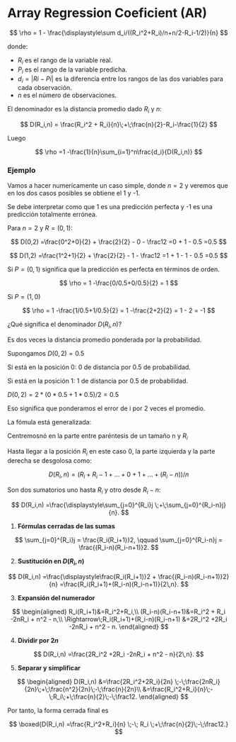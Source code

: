 # Array Regression Coeficient (AR)

$$
\rho = 1 - \frac{\displaystyle\sum d_i/((R_i^2+R_i)/n+n/2-R_i-1/2)}{n}
$$

donde:
- $R_i$ es el rango de la variable real.
- $P_i$ es el rango de la variable predicha.
- $d_i=|Ri-Pi|$ es la diferencia entre los rangos de las dos variables para cada observación.
- $n$ es el número de observaciones.


El denominador es la distancia promedio dado $R_i$ y $n$: 

$$
D(R_i,n) = \frac{R_i^2 + R_i}{n}\;+\;\frac{n}{2}-R_i-\frac{1}{2}
$$

Luego

$$
\rho =1 -\frac{1}{n}\sum_{i=1}^n\frac{d_i}{D(R_i,n)}
$$

### Ejemplo
Vamos a hacer numericamente un caso simple, donde $n=2$ y veremos que en los dos casos posibles se obtiene el 1 y -1.

Se debe interpretar como que 1 es una predicción perfecta y -1 es una predicción totalmente errónea.

Para $n=2$ y $R=(0,1)$:

$$
D(0,2) =\frac{0^2+0}{2} + \frac{2}{2} - 0 - \frac12
=0 + 1 - 0.5
=0.5
$$

$$
D(1,2) =\frac{1^2+1}{2} + \frac{2}{2} - 1 - \frac12
=1 + 1 - 1 - 0.5
=0.5
$$


Si $P=(0,1)$ significa que la predicción es perfecta en términos de orden.

$$
\rho = 1 -\frac{0/0.5+0/0.5}{2} = 1
$$


Si $P=(1,0)$

$$
\rho = 1 -\frac{1/0.5+1/0.5}{2} = 1 -\frac{2+2}{2} = 1 - 2 = -1
$$

¿Qué significa el denominador $D(R_i,n)$?

Es dos veces la distancia promedio ponderada por la probabilidad.
 
Supongamos $D(0,2)=0.5$

Si está en la posición 0: 0 de distancia por 0.5 de probabilidad.

Si está en la posición 1: 1 de distancia por 0.5 de probabilidad.

$D(0,2)= 2 * (0*0.5 + 1*0.5)/2 = 0.5$

Eso significa que ponderamos el error de i por 2 veces el promedio. 

La fómula está generalizada:

Centremosnó en la parte entre paréntesis de un tamaño n y $R_i$ 

Hasta llegar a la posición $R_i$ en este caso 0, la parte izquierda y la parte derecha se desgolosa como:

$$
D(R_i,n)=(R_i+R_i-1+...+0+1+...+(R_i-n))/n
$$

Son dos sumatorios uno hasta $R_i$ y otro desde $R_i-n$:

$$
D(R_i,n)
=\frac{\displaystyle\sum_{j=0}^{R_i}j \;+\;\sum_{j=0}^{R_i-n}j}{n}.
$$

1. **Fórmulas cerradas de las sumas**

$$
\sum_{j=0}^{R_i}j = \frac{R_i(R_i+1)}2,
\qquad
\sum_{j=0}^{R_i-n}j = \frac{(R_i-n)(R_i-n+1)}2.
$$

2. **Sustitución en $D(R_i,n)$**

$$
D(R_i,n)
=\frac{\displaystyle\frac{R_i(R_i+1)}2 + \frac{(R_i-n)(R_i-n+1)}2}{n}
=\frac{R_i(R_i+1)+(R_i-n)(R_i-n+1)}{2\,n}.
$$

3. **Expansión del numerador**

$$
\begin{aligned}
R_i(R_i+1)&=R_i^2+R_i,\\
(R_i-n)(R_i-n+1)&=R_i^2 + R_i -2nR_i + n^2 - n,\\
\Rightarrow\;R_i(R_i+1)+(R_i-n)(R_i-n+1)
&=2R_i^2 +2R_i -2nR_i + n^2 - n.
\end{aligned}
$$

4. **Dividir por $2n$**

$$
D(R_i,n)
=\frac{2R_i^2 +2R_i -2nR_i + n^2 - n}{2\,n}.
$$

5. **Separar y simplificar**

$$
\begin{aligned}
D(R_i,n)
&=\frac{2R_i^2+2R_i}{2n} \;-\;\frac{2nR_i}{2n}\;+\;\frac{n^2}{2n}\;-\;\frac{n}{2n}\\
&=\frac{R_i^2+R_i}{n}\;-\;R_i\;+\;\frac{n}{2}\;-\;\frac12.
\end{aligned}
$$

Por tanto, la forma cerrada final es

$$
\boxed{D(R_i,n)
=\frac{R_i^2+R_i}{n} \;-\; R_i \;+\;\frac{n}{2}\;-\;\frac12.}
$$
